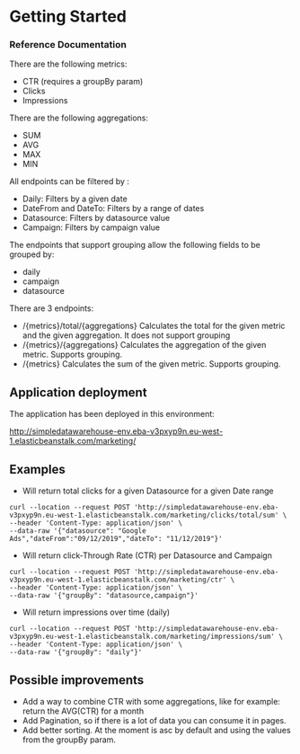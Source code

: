 # Getting Started

### Reference Documentation
There are the following metrics:
* CTR (requires a groupBy param)
* Clicks
* Impressions

There are the following aggregations:
* SUM
* AVG
* MAX
* MIN

All endpoints can be filtered by :
* Daily: Filters by a given date
* DateFrom and DateTo: Filters by a range of dates
* Datasource: Filters by datasource value
* Campaign: Filters by campaign value

The endpoints that support grouping allow the following fields to be grouped by:
* daily
* campaign
* datasource

There are 3 endpoints:
 * /{metrics}/total/{aggregations} Calculates the total for the given metric and the given aggregation. It does not support grouping
 * /{metrics}/{aggregations} Calculates the aggregation of the given metric. Supports grouping.
 * /{metrics} Calculates the sum of the given metric. Supports grouping.

## Application deployment
The application has been deployed in this environment:

http://simpledatawarehouse-env.eba-v3pxyp9n.eu-west-1.elasticbeanstalk.com/marketing/


## Examples
* Will return total clicks for a given Datasource for a given Date range
```
curl --location --request POST 'http://simpledatawarehouse-env.eba-v3pxyp9n.eu-west-1.elasticbeanstalk.com/marketing/clicks/total/sum' \
--header 'Content-Type: application/json' \
--data-raw '{"datasource": "Google Ads","dateFrom":"09/12/2019","dateTo": "11/12/2019"}'
```
* Will return click-Through Rate (CTR) per Datasource and Campaign
```
curl --location --request POST 'http://simpledatawarehouse-env.eba-v3pxyp9n.eu-west-1.elasticbeanstalk.com/marketing/ctr' \
--header 'Content-Type: application/json' \
--data-raw '{"groupBy": "datasource,campaign"}'
```

* Will return impressions over time (daily)
```
curl --location --request POST 'http://simpledatawarehouse-env.eba-v3pxyp9n.eu-west-1.elasticbeanstalk.com/marketing/impressions/sum' \
--header 'Content-Type: application/json' \
--data-raw '{"groupBy": "daily"}'
```



## Possible improvements
* Add a way to combine CTR with some aggregations, like for example: return the AVG(CTR) for a month
* Add Pagination, so if there is a lot of data you can consume it in pages.
* Add better sorting. At the moment is asc by default and using the values from the groupBy param.
